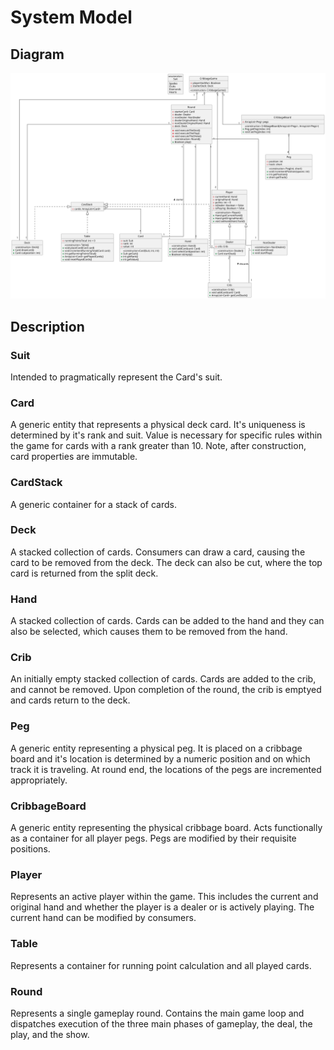 # System Model

## Diagram

![](./system_model.svg)

## Description

### Suit

Intended to pragmatically represent the Card's suit.

### Card

A generic entity that represents a physical deck card. It's uniqueness is determined by it's rank and suit. Value is necessary for specific rules within the game for cards with a rank greater than 10. Note, after construction, card properties are immutable.

### CardStack

A generic container for a stack of cards.

### Deck

A stacked collection of cards. Consumers can draw a card, causing the card to be removed from the deck. The deck can also be cut, where the top card is returned from the split deck.

### Hand

A stacked collection of cards. Cards can be added to the hand and they can also be selected, which causes them to be removed from the hand.

### Crib

An initially empty stacked collection of cards. Cards are added to the crib, and cannot be removed. Upon completion of the round, the crib is emptyed and cards return to the deck.

### Peg

A generic entity representing a physical peg. It is placed on a cribbage board and it's location is determined by a numeric position and on which track it is traveling. At round end, the locations of the pegs are incremented appropriately.


### CribbageBoard

A generic entity representing the physical cribbage board. Acts functionally as a container for all player pegs. Pegs are modified by their requisite positions.


### Player

Represents an active player within the game. This includes the current and original hand and whether the player is a dealer or is actively playing. The current hand can be modified by consumers.

### Table

Represents a container for running point calculation and all played cards.

### Round

Represents a single gameplay round. Contains the main game loop and dispatches execution of the three main phases of gameplay, the deal, the play, and the show.
